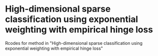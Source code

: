 # High-dimensional sparse classification using exponential weighting with empirical hinge loss
Rcodes for method in "High-dimensional sparse classification using exponential weighting with empirical hinge loss"
